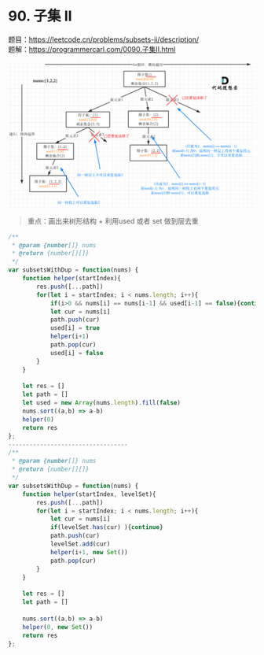 # 90. 子集 II

题目：https://leetcode.cn/problems/subsets-ii/description/       
题解：https://programmercarl.com/0090.子集II.html     

![plot](./img/20201124195411977.png)


> 重点：画出来树形结构 + 利用used 或者 set 做到层去重

```js
/**
 * @param {number[]} nums
 * @return {number[][]}
 */
var subsetsWithDup = function(nums) {
    function helper(startIndex){
        res.push([...path])
        for(let i = startIndex; i < nums.length; i++){
            if(i>0 && nums[i] == nums[i-1] && used[i-1] == false){continue}
            let cur = nums[i]
            path.push(cur)
            used[i] = true
            helper(i+1)
            path.pop(cur)
            used[i] = false
        }
    }

    let res = []
    let path = []
    let used = new Array(nums.length).fill(false)
    nums.sort((a,b) => a-b)
    helper(0)
    return res 
};
----------------------------------
/**
 * @param {number[]} nums
 * @return {number[][]}
 */
var subsetsWithDup = function(nums) {
    function helper(startIndex, levelSet){
        res.push([...path])
        for(let i = startIndex; i < nums.length; i++){
            let cur = nums[i]
            if(levelSet.has(cur) ){continue}
            path.push(cur)
            levelSet.add(cur)
            helper(i+1, new Set())
            path.pop(cur)
        }
    }

    let res = []
    let path = []
    
    nums.sort((a,b) => a-b)
    helper(0, new Set())
    return res 
};
```